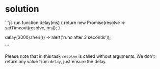 # solution

\`\`\`js run function delay\(ms\) { return new Promise\(resolve =&gt; setTimeout\(resolve, ms\)\); }

delay\(3000\).then\(\(\) =&gt; alert\('runs after 3 seconds'\)\);

\`\`\`

Please note that in this task `resolve` is called without arguments. We don't return any value from `delay`, just ensure the delay.

